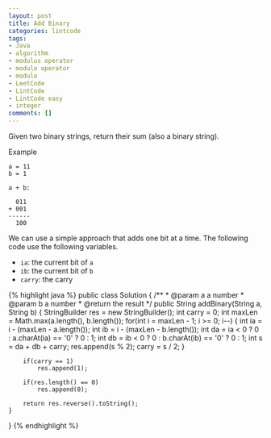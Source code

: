 ```yaml
---
layout: post
title: Add Binary
categories: lintcode
tags:
- Java
- algorithm
- modulus operator
- modulo operator
- modulo
- LeetCode
- LintCode
- LintCode easy
- integer
comments: []
---
```


Given two binary strings, return their sum (also a binary string).

Example

```
a = 11
b = 1

a + b:

  011
+ 001
------
  100  
```

We can use a simple approach that adds one bit at a time. The following code use the following variables.

- `ia`: the current bit of `a`
- `ib`: the current bit of `b`
- `carry`: the carry

{% highlight java %}
public class Solution {
    /**
     * @param a a number
     * @param b a number
     * @return the result
     */
    public String addBinary(String a, String b) {
        StringBuilder res = new StringBuilder();
        int carry = 0;
        int maxLen = Math.max(a.length(), b.length());
        for(int i = maxLen - 1; i >= 0; i--) {
            int ia = i - (maxLen - a.length());
            int ib = i - (maxLen - b.length());
            int da = ia < 0 ? 0 : a.charAt(ia) == '0' ? 0 : 1;
            int db = ib < 0 ? 0 : b.charAt(ib) == '0' ? 0 : 1;
            int s = da + db + carry;
            res.append(s % 2);
            carry = s / 2;
        }
            
        if(carry == 1)
            res.append(1);
         
        if(res.length() == 0)
            res.append(0);
            
        return res.reverse().toString();
    }
}
{% endhighlight %}
